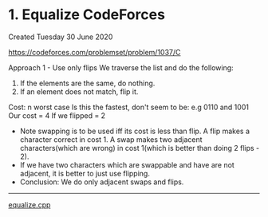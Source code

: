 # 1. Equalize CodeForces
Created Tuesday 30 June 2020

<https://codeforces.com/problemset/problem/1037/C>

Approach 1 - Use only flips
We traverse the list and do the following:

1. If the elements are the same, do nothing.
2. If an element does not match, flip it.	

Cost: n worst case
Is this the fastest, don't seem to be:
e.g 0110 and 1001
Our cost = 4
If we flipped = 2

* Note swapping is to be used iff its cost is less than flip. A flip makes a character correct in cost 1. A swap makes two adjacent characters(which are wrong) in cost 1(which is better than doing 2 flips - 2).
* If we have two characters which are swappable and have are not adjacent, it is better to just use flipping.
* Conclusion: We do only adjacent swaps and flips.


*****

[equalize.cpp](./1._Equalize_CodeForces/equalize.cpp)

